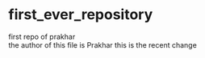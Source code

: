 # first_ever_repository
first repo of prakhar
<br>
the author of this file is Prakhar
this is the recent change
